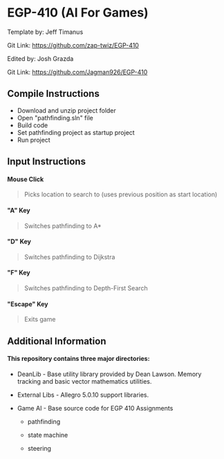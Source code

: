 # EGP-410 (AI For Games) 

Template by: Jeff Timanus

Git Link: https://github.com/zap-twiz/EGP-410

Edited by: Josh Grazda

Git Link: https://github.com/Jagman926/EGP-410

## Compile Instructions
 * Download and unzip project folder
 * Open "pathfinding.sln" file
 * Build code
 * Set pathfinding project as startup project
 * Run project

## Input Instructions

 #### Mouse Click 

 > Picks location to search to (uses previous position as start location)

 #### "A" Key

 > Switches pathfinding to A*

 #### "D" Key 

 > Switches pathfinding to Dijkstra

 #### "F" Key
 
 > Switches pathfinding to Depth-First Search

 #### "Escape" Key

 > Exits game

## Additional Information
 #### This repository contains three major directories:

 * DeanLib - Base utility library provided by Dean Lawson. Memory tracking and basic vector mathematics utilities.

 * External Libs - Allegro 5.0.10 support libraries.

 * Game AI - Base source code for EGP 410 Assignments

     * pathfinding

     * state machine

     * steering

